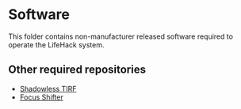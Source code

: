 # Software

This folder contains non-manufacturer released software required to operate the LifeHack system.

## Other required repositories

* [Shadowless TIRF](https://github.com/HoldenLab/shadowlessTIRF)
* [Focus Shifter](https://github.com/HoldenLab/microscope-focus-lock)
